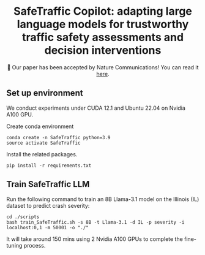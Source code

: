 <div align="center">
  
# SafeTraffic Copilot: adapting large language models for trustworthy traffic safety assessments and decision interventions

🎉 Our paper has been accepted by Nature Communications! You can read it [here](https://www.nature.com/articles/s41467-025-64574-w#citeas).
</div>

## Set up environment
We conduct experiments under CUDA 12.1 and Ubuntu 22.04 on Nvidia A100 GPU.

Create conda environment
```
conda create -n SafeTraffic python=3.9
source activate SafeTraffic
```
Install the related packages.
```
pip install -r requirements.txt
```

## Train SafeTraffic LLM
Run the following command to train an 8B Llama-3.1 model on the Illinois (IL) dataset to predict crash severity:
```
cd ./scripts
bash train_SafeTraffic.sh -s 8B -t Llama-3.1 -d IL -p severity -i localhost:0,1 -m 50001 -o "./"
```

It will take around 150 mins using 2 Nvidia A100 GPUs to complete the fine-tuning process.
